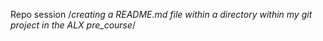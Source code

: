Repo session /*creating a README.md file within a directory within my git project in the ALX pre_course*/
